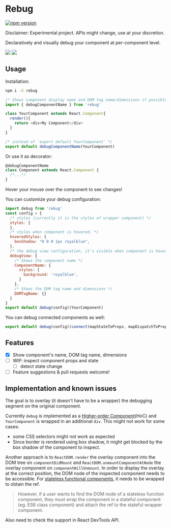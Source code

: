 Rebug
=====================

<!-- [![build status](https://img.shields.io/travis/xyc/rebug/master.svg?style=flat-square)](https://travis-ci.org/xyc/react-inspector) -->
[![npm version](https://img.shields.io/npm/v/rebug.svg?style=flat-square)](https://www.npmjs.com/package/react-inspector)
<!-- [![npm downloads](https://img.shields.io/npm/dm/rebug.svg?style=flat-square)](https://www.npmjs.com/package/react-inspector) -->

Disclaimer: Experimental project. APIs might change, use at your discretion.

Declaratively and visually debug your component at per-component level. 

![](https://cldup.com/OV7D9mP3L0.png)
![](https://cldup.com/cUtrBLPzRq-1200x1200.png)

## Usage

Installation:
```sh
npm i -S rebug
```

```js
/* Shows component display name and DOM tag name/dimensions if possible */
import { debugComponentName } from 'rebug'

class YourComponent extends React.Component{
  render(){
    return <div>My Component</div>
  }
}

/* instead of `export default YourComponent` */
export default debugComponentName(YourComponent)
```

Or use it as decorator:
```js
@debugComponentName
class Component extends React.Component {
  /*...*/
}
```

Hover your mouse over the component to see changes!

You can customize your debug configuration:
```js
import debug from 'rebug'
const config = {
  /* styles (currently it is the styles of wrapper component) */
  styles: {
  },
  /* styles when component is hovered. */
  hoveredStyles: {
    boxShadow: "0 0 0 1px royalblue",
  },
  /* the debug view configuration, it's visible when component is hovered */
  debugView: {
    /* Shows the component name */
    ComponentName: {
      styles: {
        background: 'royalblue',
      }
    },
    /* Shows the DOM tag name and dimensions */
    DOMTagName: {}
  }
}
export default debug(config)(YourComponent)
```

You can debug connected components as well:
```js
export default debug(config)(connect(mapStateToProps, mapDispatchToProps)(SomeComponent))
```

## Features
- [x] Show component's name, DOM tag name, dimensions
- [ ] WIP: inspect component props and state
  - [ ] detect state change
- [ ] Feature suggestions & pull requests welcome!

## Implementation and known issues
The goal is to overlay (it doesn't have to be a wrapper) the debugging segment on the original component.

Currently `debug` is implemented as a [Higher-order Component](https://medium.com/@dan_abramov/mixins-are-dead-long-live-higher-order-components-94a0d2f9e750)(HoC) and `YourComponent` is wrapped in an additional `div`. This might not work for some cases:
- some CSS selectors might not work as expected
- Since border is rendered using box shadow, it might get blocked by the box shadow of the component to inspect.

Another approach is to `ReactDOM.render` the overlay component into the DOM tree on `componentDidMount` and `ReactDOM.unmountComponentAtNode` the overlay component on `componentWillUnmount`. In order to display the overlay at the correct position, the DOM node of the inspected component needs to be accessible. For [stateless functional components](https://facebook.github.io/react/docs/reusable-components.html#stateless-functions), it needs to be wrapped to obtain the ref. 

> However, if a user wants to find the DOM node of a stateless function component, they must wrap the component in a stateful component (eg. ES6 class component) and attach the ref to the stateful wrapper component.

Also need to check the support in React DevTools API.
